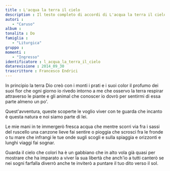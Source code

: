 ```yaml
--- 
title : L'acqua la terra il cielo
description : Il testo completo di accordi di L'acqua la terra il cielo. Inseriscila nel tuo canzoniere!
autori : 
   - "Caruso"
album : 
tonalita : Do
famiglia : 
   - "Liturgica"
gruppo : 
momenti : 
   - "Ingresso"
identificatore : l_acqua_la_terra_il_cielo
datarevisione : 2014_09_30
trascrittore : Francesco Endrici
--- 
```




In principio la terra Dio creò 
con i monti i prati e i suoi color 
il profumo dei suoi fior 
che ogni giorno io rivedo intorno a me 
che osservo la terra respirar 
attraverso le piante e gli animal 
che conoscer io dovrò 
per sentirmi di essa parte almeno un po'.


Quest'avventura, queste scoperte 
le voglio viver con te 
guarda che incanto è questa natura 
e noi siamo parte di lei. 


Le mie mani in te immergerò 
fresca acqua che mentre scorri via 
fra i sassi del ruscello 
una canzone lieve fai sentire 
o pioggia che scrosci fra le fronde 
o tu mare che infrangi le tue onde 
sugli scogli e sulla spiaggia 
e orizzonti e lunghi viaggi fai sognar. 


Guarda il cielo che colori ha 
è un gabbiano che in alto vola già 
quasi per mostrare che 
ha imparato a viver la sua libertà 
che anch'io a tutti canterò 
se nei sogni farfalla diverrò 
anche te inviterò 
a puntare il tuo dito verso il sol.


